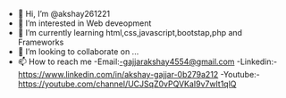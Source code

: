 - 👋 Hi, I’m @akshay261221
- 👀 I’m interested in Web deveopment
- 🌱 I’m currently learning html,css,javascript,bootstap,php and Frameworks
- 💞️ I’m looking to collaborate on ...
- 📫 How to reach me 
-Email:-gajjarakshay4554@gmail.com
-Linkedin:-https://www.linkedin.com/in/akshay-gajjar-0b279a212
-Youtube:-https://youtube.com/channel/UCJSqZ0vPQVKaI9v7wlt1qlQ

<!---
akshay261221/akshay261221 is a ✨ special ✨ repository because its `README.md` (this file) appears on your GitHub profile.
You can click the Preview link to take a look at your changes.
--->
